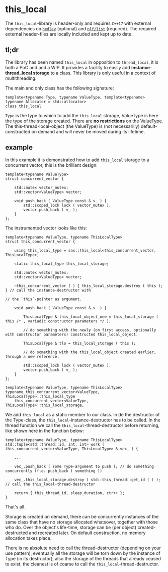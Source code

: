 
# this_local


The `this_local`-library is header-only and requires `C++17` with external dependencies on [`hedley`](https://github.com/nemequ/hedley) (optional) and [`plf/list`](https://github.com/mattreecebentley/plf_list) (required). The required external header-files are locally included and kept up to date.



## tl;dr


The library has been named `this_local` in opposition to `thread_local`, it is both a PoC and and a WIP. It provides a facility to easily add **instance-thread_local storage** to a class. This library is only useful in a context of multithreading.

The main and only class has the following signature:


    template<typename Type, typename ValueType, template<typename> typename Allocator = std::allocator>
    class this_local


`Type` is the type to which to add the `this_local` storage, ValueType is here the type of the storage created. There are **no restrictions** on the ValueType. The this-thread-local-object (the ValueType) is (not necessarilly) default-constructed on demand and will never be moved during its lifetime.



## example


In this example it is demonstrated how to add `this_local` storage to a concurrent vector, this is the brilliant design:

    template<typename ValueType>
    struct concurrent_vector {

        std::mutex vector_mutex;
        std::vector<ValueType> vector;

        void push_back ( ValueType const & v_ ) {
            std::scoped_lock lock ( vector_mutex );
            vector.push_back ( v_ );
        }
    };


The instrumented vector looks like this:


    template<typename ValueType, typename ThisLocalType>
    struct this_concurrent_vector {

        using this_local_type = sax::this_local<this_concurrent_vector, ThisLocalType>;

        static this_local_type this_local_storage;

        std::mutex vector_mutex;
        std::vector<ValueType> vector;

        ~this_concurrent_vector ( ) { this_local_storage.destroy ( this ); } // call the instance-destructor with
                                                                             // the `this`-pointer as argument.

        void push_back ( ValueType const & v_ ) {

            ThisLocalType & this_local_object_new = this_local_storage ( this /* , variadic constructor parameters */ );

            // do something with the newly (on first access, optionally with constructor parameters) constructed this_local_object.

            ThisLocalType & tlo = this_local_storage ( this );

            // do something with the this_local_object created earlier, through a new reference.

            std::scoped_lock lock ( vector_mutex );
            vector.push_back ( v_ );
        }
    };

    template<typename ValueType, typename ThisLocalType>
    typename this_concurrent_vector<ValueType, ThisLocalType>::this_local_type
        this_concurrent_vector<ValueType, ThisLocalType>::this_local_storage;


We add `this_local` as a static member to our class. In de the destructor of the Type-class, the `this_local`-instance-destructor has to be called. In the thread function we call the `this_local`-thread-destructor before returning, like shown here in the function below:


    template<typename ValueType, typename ThisLocalType>
    std::tuple<std::thread::id, int, int> work ( this_concurrent_vector<ValueType, ThisLocalType> & vec_ ) {

        ...

        vec_.push_back ( some Type-argument to push ); // do something concurrently (f.e. push_back ( something ))

        vec_.this_local_storage.destroy ( std::this_thread::get_id ( ) ); // call the this_local-thread-destructor

        return { this_thread_id, sleep_duration, ctr++ };
    }


That's all.

Storage is created on demand, there can be concurrently instances of the same class that have no storage allocated whatsover, together with those who do.  Over the object's life-time, storage can be (per object) created-destructed and recreated later. On default construction, no memory allocation takes place.

There is no absolute need to call the thread-destructor (depending on your use pattern), eventually all the storage will be torn down by the instance of Type (in its destructor), also the storage of the threads that already ceased to exist, the cleanest is of coarse to call the `this_local`-thread-destructor.

